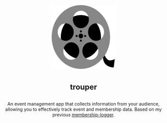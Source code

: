 <p align="center">
<img alt="App logo (film)" width="200" height="200" src="./assets/film-2.svg" />
</p>

<h1 align="center">
<sup>trouper</sup>
</h1>

<p align="center">
An event management app that collects information from your audience, allowing you to effectively track event and membership data. Based on my previous <a href="https://github.com/cloudydaiyz/membership-logger">membership-logger</a>.
</p>